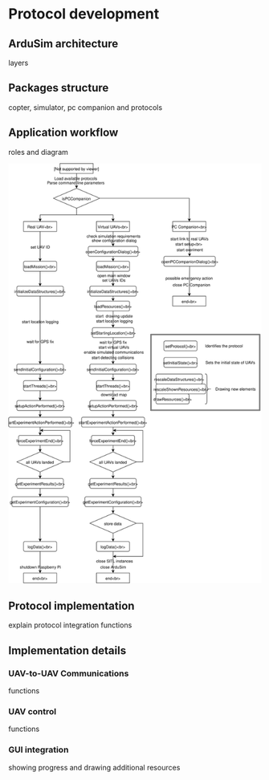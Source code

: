 # Protocol development



## ArduSim architecture

layers

## Packages structure

copter, simulator, pc companion and protocols

## Application workflow

roles and diagram

![workflow](ArduSimworkflow.svg)

## Protocol implementation


explain protocol integration functions

## Implementation details


### UAV-to-UAV Communications

functions

### UAV control

functions

### GUI integration

showing progress and drawing additional resources
